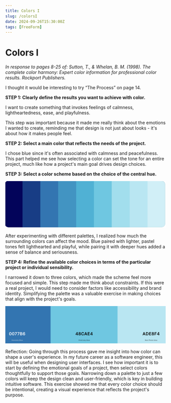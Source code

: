 ```yaml
---
title: Colors I
slug: /colorsI
date: 2024-09-26T15:30:00Z
tags: [FreeForm]
---
```


# Colors I
*In response to pages 8-25 of: Sutton, T., & Whelan, B. M. (1998). The complete color harmony: Expert color information for professional color results. Rockport Publishers.*

I thought it would be interesting to try “The Process” on page 14. 

**STEP 1:
Clearly define the results you want to achieve with color.**

I want to create something that invokes feelings of calmness, lightheartedness, ease, and playfulness. 

This step was important because it made me really think about the emotions I wanted to create, reminding me that design is not just about looks - it's about how it makes people feel.

**STEP 2:
Select a main color that reflects the needs of the project.**

I chose blue since it's often associated with calmness and peacefulness. This part helped me see how selecting a color can set the tone for an entire project, much like how a project's main goal drives design choices.

**STEP 3:
Select a color scheme based on the choice of the central hue.**

![Error getting image](/img/blue.png)

After experimenting with different palettes, I realized how much the surrounding colors can affect the mood. Blue paired with lighter, pastel tones felt lighthearted and playful, while pairing it with deeper hues added a sense of balance and seriousness.

**STEP 4:
Refine the available color choices in terms of the particular project or individual sensibility.**

I narrowed it down to three colors, which made the scheme feel more focused and simple. This step made me think about constraints. If this were a real project, I would need to consider factors like accessibility and brand identity. Simplifying the palette was a valuable exercise in making choices that align with the project's goals.

![Error getting image](/img/3colors.png)

Reflection: Going through this process gave me insight into how color can shape a user's experience. In my future career as a software engineer, this will be useful when designing user interfaces. I see how important it is to start by defining the emotional goals of a project, then select colors thoughtfully to support those goals. Narrowing down a palette to just a few colors will keep the design clean and user-friendly, which is key in building intuitive software. This exercise showed me that every color choice should be intentional, creating a visual experience that reflects the project's purpose.
